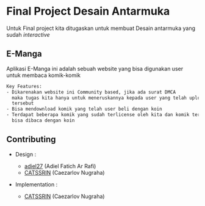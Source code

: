 # Final Project Desain Antarmuka

Untuk Final project kita ditugaskan untuk membuat Desain antarmuka yang sudah *interactive* 


## E-Manga

Aplikasi E-Manga ini adalah sebuah website yang bisa digunakan user untuk membaca komik-komik

  

```bash
Key Features:
- Dikarenakan website ini Community based, jika ada surat DMCA
  maka tugas kita hanya untuk meneruskannya kepada user yang telah upload karya 
  tersebut
- Bisa mendownload komik yang telah user beli dengan koin
- Terdapat beberapa komik yang sudah terlicense oleh kita dan komik tersebut
  bisa dibaca dengan koin
```


## Contributing

- Design :
  - [adiel27](https://github.com/adiel27) (Adiel Fatich Ar Rafi)
  - [CATSSRIN](https://github.com/CATSSRIN) (Caezarlov Nugraha)

- Implementation :
  - [CATSSRIN](https://github.com/CATSSRIN) (Caezarlov Nugraha)

